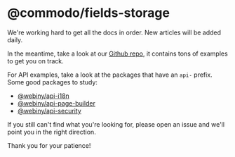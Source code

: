 # @commodo/fields-storage

We're working hard to get all the docs in order. New articles will be added daily.

In the meantime, take a look at our [Github repo](https://github.com/webiny/webiny-js), it contains tons of examples to get you on track. 

For API examples, take a look at the packages that have an `api-` prefix. Some good packages to study:

- [@webiny/api-i18n](https://github.com/webiny/webiny-js/tree/master/packages/api-i18n)
- [@webiny/api-page-builder](https://github.com/webiny/webiny-js/tree/master/packages/api-page-builder)
- [@webiny/api-security](https://github.com/webiny/webiny-js/tree/master/packages/api-security)

If you still can't find what you're looking for, please open an issue and we'll point you in the right direction.

Thank you for your patience!
